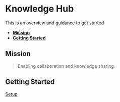 # **Knowledge Hub**

This is an overview and guidance to get started

<!-- markdownlint-disable MD004 -->
<!-- START doctoc generated TOC please keep comment here to allow auto update -->
<!-- DON'T EDIT THIS SECTION, INSTEAD RE-RUN doctoc TO UPDATE -->

- [**Mission**](#mission)
- [**Getting Started**](#getting-started)

<!-- END doctoc generated TOC please keep comment here to allow auto update -->
<!-- markdownlint-enable MD004 -->

## **Mission**

> Enabling collaboration and knowledge sharing.

## **Getting Started**

[Setup](./1_setup/README.md)
